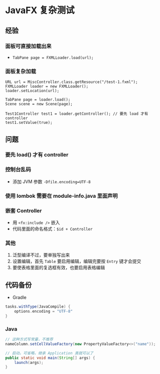 # JavaFX 复杂测试

## 经验
### 面板可直接加载出来 
- `TabPane page = FXMLLoader.load(url);`

### 面板复杂加载
```jshelllanguage
URL url = MiscController.class.getResource("/test-1.fxml");
FXMLLoader loader = new FXMLLoader();
loader.setLocation(url);

TabPane page = loader.load();
Scene scene = new Scene(page);

Test1Controller test1 = loader.getController(); // 要先 load 才有 controller
test1.setValue(true);
``` 

## 问题
### 要先 load() 才有 controller
### 控制台乱码
- 添加 JVM 参数 `-Dfile.encoding=UTF-8`

### 使用 lombok 需要在 module-info.java 里面声明
### 嵌套 Controller
- 用 `<fx:include />` 嵌入
- 代码里面的命名格式：`$id + Controller`

### 其他
1. 泛型编译不过，要单独写出来
2. 设置编辑，首先 `Table` 要启用编辑，编辑完要按 `Entry` 键才会提交
3. 要使表格里面的复选框有效，也要启用表格编辑

## 代码备份
- Gradle
```Groovy
tasks.withType(JavaCompile) {
    options.encoding = "UTF-8"
}
```

### Java
```Java
// 这种方式写常量，不推荐
nameColumn.setCellValueFactory(new PropertyValueFactory<>("name"));

// 启动。可省略，继承 Application 类就可以了
public static void main(String[] args) {
    launch(args);
}
```